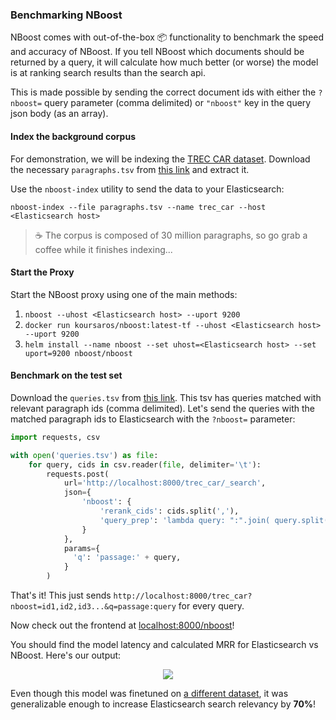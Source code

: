 ### Benchmarking NBoost

NBoost comes with out-of-the-box 📦 functionality to benchmark the speed and accuracy of NBoost. If you tell NBoost which documents should be returned by a query, it will calculate how much better (or worse) the model is at ranking search results than the search api.

This is made possible by sending the correct document ids with either the `?nboost=` query parameter (comma delimited) or `"nboost"` key in the query json body (as an array). 

#### Index the background corpus

For demonstration, we will be indexing the [TREC CAR dataset](http://trec-car.cs.unh.edu/). Download the necessary `paragraphs.tsv` from [this link](https://storage.googleapis.com/koursaros/trec-car/paragraphs.tsv) and extract it. 

Use the `nboost-index` utility to send the data to your Elasticsearch:

```shell script
nboost-index --file paragraphs.tsv --name trec_car --host <Elasticsearch host>
```
> ☕ The corpus is composed of 30 million paragraphs, so go grab a coffee while it finishes indexing...

#### Start the Proxy

Start the NBoost proxy using one of the main methods:

1. `nboost --uhost <Elasticsearch host> --uport 9200`
2. `docker run koursaros/nboost:latest-tf --uhost <Elasticsearch host> --uport 9200`
3. `helm install --name nboost --set uhost=<Elasticsearch host> --set uport=9200 nboost/nboost`

#### Benchmark on the test set

Download the `queries.tsv` from [this link](https://storage.googleapis.com/koursaros/trec-car/queries.tsv). This tsv has queries matched with relevant paragraph ids (comma delimited). Let's send the queries with the matched paragraph ids to Elasticsearch with the `?nboost=` parameter:

```python
import requests, csv

with open('queries.tsv') as file:
    for query, cids in csv.reader(file, delimiter='\t'):
        requests.post(
            url='http://localhost:8000/trec_car/_search',
            json={
                'nboost': {
                    'rerank_cids': cids.split(','),
                    'query_prep': 'lambda query: ":".join( query.split(":")[1:] )'
                }
            },
            params={
              'q': 'passage:' + query,
            }
        )
```

That's it! This just sends `http://localhost:8000/trec_car?nboost=id1,id2,id3...&q=passage:query` for every query.

Now check out the frontend at [localhost:8000/nboost](http://localhost:8000/nboost)!

You should find the model latency and calculated MRR for Elasticsearch vs NBoost. Here's our output:

<p align="center">
<img src="https://github.com/koursaros-ai/nboost/raw/master/.github/frontend-benchmark.png">
</p>

Even though this model was finetuned on [a different dataset](http://www.msmarco.org/), it was generalizable enough to increase Elasticsearch search relevancy by **70%**!  

